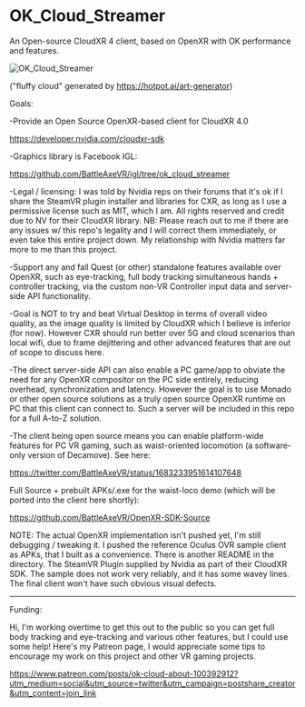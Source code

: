 # OK_Cloud_Streamer
An Open-source CloudXR 4 client, based on OpenXR with OK performance and features.

![OK_Cloud_Streamer](https://github.com/BattleAxeVR/OK_Cloud_Streamer/assets/11604039/89819682-e770-4f56-b47f-4752f4646db0)

("fluffy cloud" generated by https://hotpot.ai/art-generator)

Goals:

-Provide an Open Source OpenXR-based client for CloudXR 4.0

https://developer.nvidia.com/cloudxr-sdk

-Graphics library is Facebook IGL:

https://github.com/BattleAxeVR/igl/tree/ok_cloud_streamer

-Legal / licensing: I was told by Nvidia reps on their forums that it's ok if I share the SteamVR plugin installer and libraries for CXR, as long as I use a permissive license such as MIT, which I am. All rights reserved and credit due to NV for their CloudXR library. NB: Please reach out to me if there are any issues w/ this repo's legality and I will correct them immediately, or even take this entire project down. My relationship with Nvidia matters far more to me than this project.

-Support any and fall Quest (or other) standalone features available over OpenXR, such as eye-tracking, full body tracking simultaneous hands + controller tracking, via the custom non-VR Controller input data and server-side API functionality. 

-Goal is NOT to try and beat Virtual Desktop in terms of overall video quality, as the image quality is limited by CloudXR which I believe is inferior (for now). However CXR should run better over 5G and cloud scenarios than local wifi, due to frame dejittering and other advanced features that are out of scope to discuss here. 

-The direct server-side API can also enable a PC game/app to obviate the need for any OpenXR compositor on the PC side entirely, reducing overhead, synchronization and latency. However the goal is to use Monado or other open source solutions as a truly open source OpenXR runtime on PC that this client can connect to. Such a server will be included in this repo for a full A-to-Z solution.

-The client being open source means you can enable platform-wide features for PC VR gaming, such as waist-oriented locomotion (a software-only version of Decamove). See here:

https://twitter.com/BattleAxeVR/status/1683233951614107648

Full Source + prebuilt APKs/.exe for the waist-loco demo (which will be ported into the client here shortly):

https://github.com/BattleAxeVR/OpenXR-SDK-Source

NOTE: The actual OpenXR implementation isn't pushed yet, I'm still debugging / tweaking it. I pushed the reference Oculus OVR sample client as APKs, that I built as a convenience. There is another README in the directory. The SteamVR Plugin supplied by Nvidia as part of their CloudXR SDK. The sample does not work very reliably, and it has some wavey lines. The final client won't have such obvious visual defects.

------

Funding:

Hi, I'm working overtime to get this out to the public so you can get full body tracking and eye-tracking and various other features, but I could use some help! Here's my Patreon page, I would appreciate some tips to encourage my work on this project and other VR gaming projects.

https://www.patreon.com/posts/ok-cloud-about-100392912?utm_medium=social&utm_source=twitter&utm_campaign=postshare_creator&utm_content=join_link

